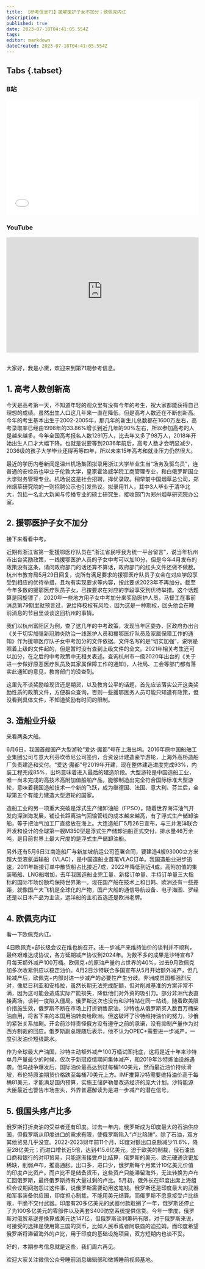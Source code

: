 ```yaml
---
title: 【参考信息71】援鄂医护子女不加分；欧佩克内讧
description: 
published: true
date: 2023-07-18T04:41:05.554Z
tags: 
editor: markdown
dateCreated: 2023-07-18T04:41:05.554Z
---
```


## Tabs {.tabset}
### B站
<div style="position: relative; padding: 30% 45%;">
<iframe style="position: absolute; width: 100%; height: 100%; left: 0; top: 0;" src="//player.bilibili.com/player.html?&bvid=BV1Du411a7xy&page=1&as_wide=1&high_quality=1&danmaku=1&autoplay=0" scrolling="no" border="0" frameborder="no" framespacing="0" allowfullscreen="true"></iframe>
</div>

### YouTube
<div style="position: relative; padding: 30% 45%;">
<iframe style="position: absolute; top: 0; left: 0; width: 100%; height: 100%;" src="https://www.youtube-nocookie.com/embed/YouTubeVID" title="YouTube video player" frameborder="0" allow="accelerometer; autoplay; clipboard-write; encrypted-media; gyroscope; picture-in-picture" allowfullscreen></iframe>
</div>

## 

大家好，我是小黛，欢迎来到第71期参考信息。

## 1. 高考人数创新高
今天是高考第一天，不知道年轻的观众里有没有今年的考生，祝大家都能获得自己理想的成绩。虽然出生人口这几年来一直在降低，但是高考人数还在不断创新高。今年的考生基本出生于2002-2005年，那几年的新生儿总数都在1600万左右，高考录取率已经由1998年的33.86%增长到近几年的90%左右，所以参加高考的人是越来越多。今年全国高考报名人数1291万人，比去年又多了98万人，2018年开始出生人口才大幅下降。也就是说要等到2036年前后，高考人数才会明显减少，2036级的孩子大学毕业还得再等四年，所以未来15年高考和就业压力仍然很大。

最近的学历内卷新闻是温州机场集团拟录用浙江大学毕业生当“场务及驱鸟员”，连普通的安检员也毕业于伦敦大学，皇家霍洛威学院工商管理专业，和白俄罗斯国立大学财务管理专业。机场说这是社会招聘，择优录取。稍早前中国烟草总公司，郑州烟草研究院的一则招聘公示也引发热议。拟录用11人，其中3人毕业于清华北大，包括一名北大新闻与传播专业的硕士研究生，接收部门为郑州烟草研究院办公室。

## 2. 援鄂医护子女不加分

接下来看看中考。

近期有浙江省第一批援鄂医疗队员在“浙江省民呼我为统一平台留言”，说当年杭州市出台奖励政策，一线援鄂医护人员的子女中考可以加10分，但是今年4月发布的政策没有这条，请问政府部门的话还算不算话，政府部门的红头文件还做不做数。杭州市教育局5月29日回复，说所有满足要求的援鄂医疗队员子女会在对应学段享受到相应的优待举措，且均有实现要求等内容，按此要求2023年不再加分。截至今年多数的援鄂医疗队员子女，已按要求在对应的学段享受到优待举措。这个话题算是回旋镖了，2020年一些地方用子女中考加分来奖励医护人员，马督工在事前消息第79期里就预言过，说给择校权有风险，因为这是一种期权，回头他会在睡前消息的节目里谈谈这回杭州的事情。

我们以杭州富阳区为例，查了这几年的中考政策，发现当年区委办、区政府办出台《关于切实加强新冠肺炎防治一线医护人员和援鄂医疗队员及家属保障工作的通知》作为援鄂医疗队子女中考加分的文件依据。文件名写的是“切实加强”，说明是照着上级的文件起的，但是暂时没有查到上级文件的全文。2021年相关考生还可以加分，在之后的中考政策中无相关表述。查询杭州市一级2020年出台的《关于进一步做好原恶医疗队员及其家属保障工作的通知》，人社局、工会等部门都有落实此通知的意见，教育部门的没查到。

这里先不谈奖励给现货还是期货，以及教育公平的话题，首先应该落实公开这类奖励性质的政策文件，方便群众查询，否则一些援鄂医务人员可能只知道有政策，但没看到具体文件，不知道奖励有时间的限制。

## 3. 造船业升级

来看两条大船。

6月6日，我国首艘国产大型游轮“爱达·魔都”号在上海出坞。2016年原中国船舶工业集团公司与意大利芬坎蒂尼公司签约，合资设计建造豪华游轮，上海外高桥造船厂负责建造和交付。“爱达·魔都”号2019年开建，现在整体建造进度完成93%，内装工程完成85%，出坞意味着进入最后的建造阶段。大型游轮是中国造船工业，唯一尚未完成的高技术高附加值船舶产品，能够制造出完全符合国际标准大型游轮，意味着我国造船技术一个新的飞跃，成为继德国、法国、意大利、芬兰后，全球第五个有能力建造大型游轮的国家。

造船工业的另一项重大突破是浮式生产储卸油船（FPSO）。随着世界海洋油气开发向深渊海发展，铺设长距离油气回输管线的成本越来越高，有了浮式生产储卸油船，等于把油气加工厂直接放在海上。大连造船厂5月26日宣布，与三井海洋联合开发和设计的全球第一艘M350型是浮式生产储卸油船正式交付，排水量46万余吨，是目前世界上最大尺度的是浮式生产储卸油船。

另外还有5月6日江南造船厂与新加坡航运公司签署合同，要建造4艘93000立方米超大型液氨运输船（VLAC），是中国造船业首笔VLAC订单。我国造船业进步迅速，2011年新接订单中散货船占比接近7成，2022年降低到近4成。高附加值的集装箱船、LNG船增加，去年我国造船业完工量、新接订单量、手持订单量三大指标的国际市场份额均保持世界第一。现在国产船在技术上和日韩、欧洲还有一些差距，就像国产大飞机是全球化的产物，国产大船的通信导航设备、电子海图、罗经还是以日本产品为主流，远洋船的主机首选还是欧洲老牌。

## 4. 欧佩克内讧

看一下欧佩克内讧。

4日欧佩克+部长级会议在维也纳召开。进一步减产来维持油价的谈判并不顺利，最终艰难达成协议，各方延期减产协议到2024年。为数不多的成果是沙特宣布7月每天额外减产100万桶。欧佩克+的原油产量约占世界的40%，过去9月欧佩克加多次收紧供应以稳定油价。4月2日沙特联合多国宣布从5月开始额外减产，但几轮减产后，欧佩克+内部对进一步减产的必要性产生分歧。非洲成员国都强烈反对，像尼日利亚和安格拉，虽然长期无法完成配额，但对削减基准的方案非常不满，因为这可能会造成实际产能损失，降低他们对外资的吸引力。部分非洲代表直接离场，谈判一度陷入僵局。俄罗斯这次也没有和沙特站在同一站线，随着欧美限价措施生效，俄罗斯不断在市场上打折销售原油，沙特也从俄罗斯买入数百万桶柴油自用，将省下来的本国用油转卖给欧洲。但这破坏了沙特维持油价的努力，沙俄的紧张关系加剧。开会前沙特责怪俄方没有遵守之前的承诺，没有抑制产量作为对西方制裁的回应。俄罗斯副总理随后表示，他不认为OPEC+需要进一步减产，一度引发油价短线跳水。

作为全球最大产油国，沙特主动额外减产100万桶试图托底，这将是近十年来沙特单月产量最少的时候，仅次于新冠疫情期间集体减产，和2019年沙特炼油设施遇袭。俄乌战争爆发后，国际油价最高达到过每桶140美元，然而最近油价持续滑坡，布伦特原油期货价格跌至每桶70美元上方。IMF推算沙特需要维持油价高于每桶81美元，才能满足国内预算，实施王储萨勒曼改造经济的庞大计划。沙特能源大臣最近也警告市场空头，外界普遍解读为是进一步减产的潜在信号。

## 5. 俄国头疼卢比多

俄罗斯打折卖油的受益者还有印度。过去一年内，俄罗斯成为印度最大的石油供应国，但俄罗斯从印度进口的需求有限，使俄罗斯陷入“卢比陷阱”。除了石油，双方其他贸易几乎没变。2022-2023财年前11个月，印度对额出口总额减少11.6%，降至28亿美元；而进口增长近5倍，达到415.6亿美元。迫于欧美的制裁，俄石油出口商和银行的对印贸易，只能逐渐接受卢比结算，俄罗斯的美元、欧元硬通货更加稀缺，削弱卢布，推高通胀。出口多，进口少，俄罗斯每个月累计10亿美元价值的印度卢比资产。而卢比不是储备货币，这些资产只能滞留海外，无法转换为卢布汇回俄罗斯，最终俄罗斯持有大量过剩的卢比。5月初，俄外长在印度出席上海组织会议期间抱怨过这件事，说俄罗斯需要动用这笔钱。俄罗斯还是印度最大的武器和军事装备供应国，印度担心制裁，不能用美元结算。而俄罗斯不愿意接受卢比结账，干脆不交付武器。印度有20多亿美元的武器付款耽搁了一年，俄罗斯还停止了为100多亿美元的零部件以及两套S400防空系统提供信贷。今年一季度，俄罗斯对俄贸易逆差换算成美元达147亿，但俄罗斯谈判筹码有限，对于俄罗斯来说，可接受的选择是使用第三国的货币，比如人民币或者阿联酋的迪拉姆。而印度希望俄罗斯将滞留海外的卢比，用于印度的基础设施项目，双方短期内也谈不妥。

好的，本期参考信息就是这些，我们周六再见。

欢迎大家关注微信公众号睡前消息编辑部和微博睡前视频基地。

